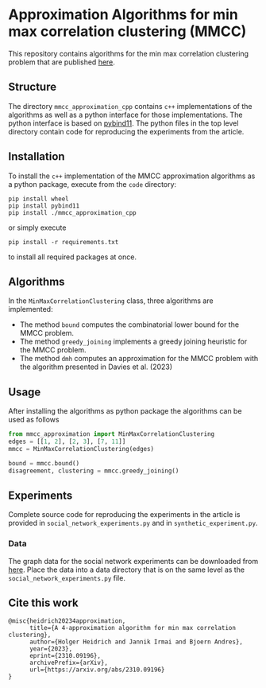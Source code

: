 # Approximation Algorithms for min max correlation clustering (MMCC)

This repository contains algorithms for the min max correlation clustering problem that are published [here](https://arxiv.org/abs/2310.09196).

## Structure

The directory `mmcc_approximation_cpp` contains `c++` implementations of the algorithms 
as well as a python interface for those implementations. 
The python interface is based on [pybind11](https://pybind11.readthedocs.io/en/stable/index.html).
The python files in the top level directory contain code for reproducing the experiments from the article.

## Installation

To install the `c++` implementation of the MMCC approximation algorithms as a python package, execute 
from the `code` directory:
```
pip install wheel
pip install pybind11
pip install ./mmcc_approximation_cpp
```
or simply execute
```
pip install -r requirements.txt
```
to install all required packages at once.

## Algorithms

In the `MinMaxCorrelationClustering` class, three algorithms are implemented:
- The method `bound` computes the combinatorial lower bound for the MMCC problem.
- The method `greedy_joining` implements a greedy joining heuristic for the MMCC problem.
- The method `dmh` computes an approximation for the MMCC problem with the algorithm presented in Davies et al. (2023) 


## Usage
After installing the algorithms as python package the algorithms can be used as follows
```python
from mmcc_approximation import MinMaxCorrelationClustering
edges = [[1, 2], [2, 3], [7, 11]]
mmcc = MinMaxCorrelationClustering(edges)

bound = mmcc.bound()
disagreement, clustering = mmcc.greedy_joining()
```

## Experiments

Complete source code for reproducing the experiments in the article is provided in `social_network_experiments.py` and
in `synthetic_experiment.py`.

### Data
The graph data for the social network experiments can be downloaded from [here](https://snap.stanford.edu/data/).
Place the data into a data directory that is on the same level as the `social_network_experiments.py` file.


## Cite this work

```
@misc{heidrich20234approximation,
      title={A 4-approximation algorithm for min max correlation clustering}, 
      author={Holger Heidrich and Jannik Irmai and Bjoern Andres},
      year={2023},
      eprint={2310.09196},
      archivePrefix={arXiv},
      url={https://arxiv.org/abs/2310.09196}
}
```
